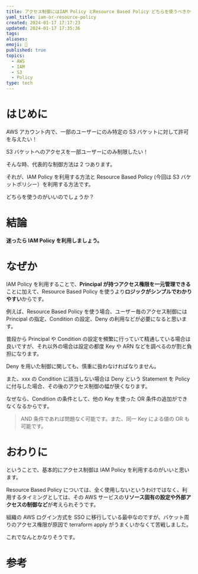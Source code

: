 ```yaml
---
title: アクセス制御にはIAM Policy とResource Based Policy どちらを使うべきか
yaml_title: iam-or-resource-policy
created: 2024-01-17 17:17:23
updated: 2024-01-17 17:35:36
tags: 
aliases: 
emoji: 📝
published: true
topics:
  - AWS
  - IAM
  - S3
  - Policy
type: tech
---
```

# はじめに

AWS アカウント内で、一部のユーザーにのみ特定の S3 バケットに対して許可を与えたい！

S3 バケットへのアクセスを一部ユーザーにのみ制限したい！

そんな時、代表的な制御方法は 2 つあります。

それが、IAM Policy を利用する方法と Resource Based Policy (今回は S3 バケットポリシー）を利用する方法です。

どちらを使うのがいいのでしょうか？

# 結論

**迷ったら IAM Policy を利用しましょう。**

# なぜか

IAM Policy を利用することで、**Principal が持つアクセス権限を一元管理できる**ことに加えて、Resource Based Policy を使うより**ロジックがシンプルでわかりやすい**からです。

例えば、Resource Based Policy を使う場合、ユーザー毎のアクセス制御には Principal の指定、Condition の設定、Deny の利用などが必要になると思います。

普段から Principal や Condition の設定を頻繁に行っていて精通している場合は良いですが、それ以外の場合は設定の都度 Key や ARN などを調べるのが割と負担になります。

Deny を用いた制御に関しても、慎重に扱わなければなりません。

また、xxx の Condition に該当しない場合は Deny という Statement を Policy に付与した場合、その後のアクセス制御の幅が狭くなります。

なぜなら、Condition の条件として、他の Key を使った OR 条件の追加ができなくなるからです。

> AND 条件であれば問題なく可能です。また、同一 Key による値の OR も可能です。

# おわりに

ということで、基本的にアクセス制御は IAM Policy を利用するのがいいと思います。

Resource Based Policy については、全く使用しないというわけではなく、利用するタイミングとしては、その AWS サービスの**リソース固有の設定や外部アクセスの制御など**が考えられそうです。

組織の AWS ログイン方式を SSO に移行している最中なのですが、バケット周りのアクセス権限が原因で terraform apply がうまくいかなくて苦戦しました。

これでなんとかなりそうです。

# 参考
